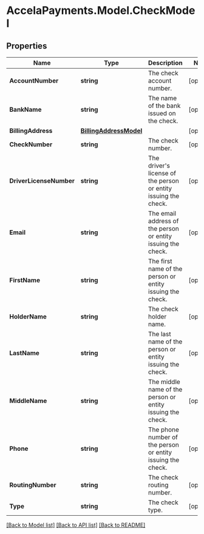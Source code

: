 # AccelaPayments.Model.CheckModel
## Properties

Name | Type | Description | Notes
------------ | ------------- | ------------- | -------------
**AccountNumber** | **string** | The check account number. | [optional] 
**BankName** | **string** | The name of the bank issued on the check. | [optional] 
**BillingAddress** | [**BillingAddressModel**](BillingAddressModel.md) |  | [optional] 
**CheckNumber** | **string** | The check number. | [optional] 
**DriverLicenseNumber** | **string** | The driver&#x27;s license of the person or entity issuing the check. | [optional] 
**Email** | **string** | The email address of the person or entity issuing the check. | [optional] 
**FirstName** | **string** | The first name of the person or entity issuing the check. | [optional] 
**HolderName** | **string** | The check holder name. | [optional] 
**LastName** | **string** | The last name of the person or entity issuing the check. | [optional] 
**MiddleName** | **string** | The middle name of the person or entity issuing the check. | [optional] 
**Phone** | **string** | The phone number of the person or entity issuing the check. | [optional] 
**RoutingNumber** | **string** | The check routing number. | [optional] 
**Type** | **string** | The check type. | [optional] 

[[Back to Model list]](../README.md#documentation-for-models) [[Back to API list]](../README.md#documentation-for-api-endpoints) [[Back to README]](../README.md)

